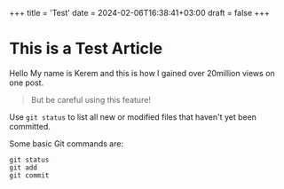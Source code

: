 +++
title = 'Test'
date = 2024-02-06T16:38:41+03:00
draft = false
+++

# This is a Test Article

Hello My name is Kerem and this is how I gained over 20million views on one post.

> But be careful using this feature!

Use `git status` to list all new or modified files that haven't yet been committed.

Some basic Git commands are:

```
git status
git add
git commit
```